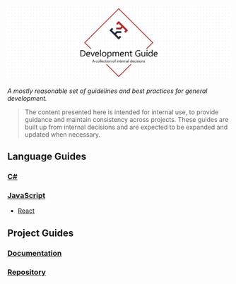 ![Development Guide](./docs/.assets/project-title.png)

_A mostly reasonable set of guidelines and best practices for general development._

> The content presented here is intended for internal use, to provide guidance and maintain consistency across projects. These guides are built up from internal decisions and are expected to be expanded and updated when necessary.

## Language Guides

### [C#](./docs/csharp)

### [JavaScript](./docs/javascript)

- [React](./docs/javascript/react)

## Project Guides

### [Documentation](./docs/documentation)

### [Repository](./docs/repository)
